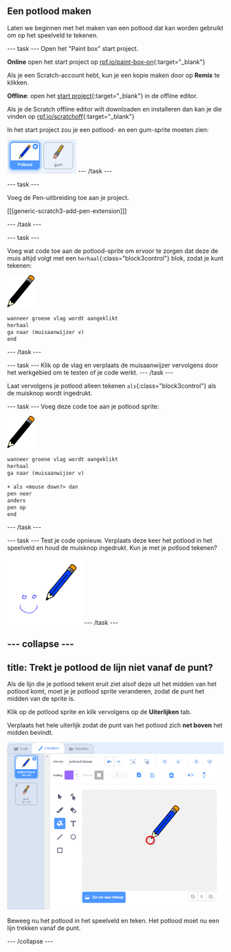 ## Een potlood maken

Laten we beginnen met het maken van een potlood dat kan worden gebruikt om op het speelveld te tekenen.

--- task --- Open het "Paint box" start project.

**Online** open het start project op [rpf.io/paint-box-on](http://rpf.io/paint-box-on){:target="_blank"}

Als je een Scratch-account hebt, kun je een kopie maken door op **Remix** te klikken.

**Offline**: open het [start project](http://rpf.io/p/nl-NL/paint-box-go){:target="_blank"} in de offline editor.

Als je de Scratch offline editor wilt downloaden en installeren dan kan je die vinden op [rpf.io/scratchoff](http://rpf.io/scratchoff){:target="_blank"}

In het start project zou je een potlood- en een gum-sprite moeten zien:

![schermafdruk](images/paint-starter.png) --- /task ---

--- task ---

Voeg de Pen-uitbreiding toe aan je project.

[[[generic-scratch3-add-pen-extension]]]

--- /task ---

--- task ---

Voeg wat code toe aan de potlood-sprite om ervoor te zorgen dat deze de muis altijd volgt met een `herhaal`{:class="block3control"} blok, zodat je kunt tekenen:

![potlood](images/pencil.png)

```blocks3
wanneer groene vlag wordt aangeklikt
herhaal
ga naar (muisaanwijzer v) 
end
```

--- /task ---

--- task --- Klik op de vlag en verplaats de muisaanwijzer vervolgens door het werkgebied om te testen of je code werkt. --- /task ---

Laat vervolgens je potlood alleen tekenen `als`{:class="block3control"} als de muisknop wordt ingedrukt.

--- task --- Voeg deze code toe aan je potlood sprite:

![potlood](images/pencil.png)

```blocks3
wanneer groene vlag wordt aangeklikt
herhaal
ga naar (muisaanwijzer v)

+ als <mouse down?> dan
pen neer
anders
pen op
end
```

--- /task ---

--- task --- Test je code opnieuw. Verplaats deze keer het potlood in het speelveld en houd de muisknop ingedrukt. Kun je met je potlood tekenen?

![schermafdruk](images/paint-draw.png) --- /task ---

--- collapse ---
---
title: Trekt je potlood de lijn niet vanaf de punt?
---

Als de lijn die je potlood tekent eruit ziet alsof deze uit het midden van het potlood komt, moet je je potlood sprite veranderen, zodat de punt het midden van de sprite is.

Klik op de potlood sprite en klik vervolgens op de **Uiterlijken** tab.

Verplaats het hele uiterlijk zodat de punt van het potlood zich **net boven** het midden bevindt.

![Middelpunt uiterlijk](images/costume-center-annotated.png)

Beweeg nu het potlood in het speelveld en teken. Het potlood moet nu een lijn trekken vanaf de punt.

--- /collapse ---